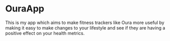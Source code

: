 # OuraApp

This is my app which aims to make fitness trackers like Oura more useful by making it easy to make changes to your lifestyle and see if they are having a positive effect on your health metrics.
